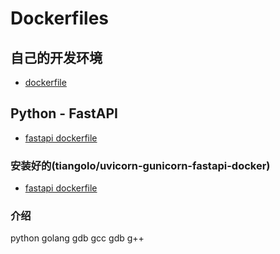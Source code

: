 # Dockerfiles

## 自己的开发环境
- [dockerfile](./dev_myself.dockerfile)

## Python - FastAPI
- [fastapi dockerfile](./fastapi/fastapi.dockerfile)
### 安装好的(tiangolo/uvicorn-gunicorn-fastapi-docker)
- [fastapi dockerfile](./fastapi/tiangolo_py11.dockerfile)

### 介绍
python golang gdb gcc gdb g++
